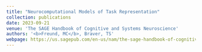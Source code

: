 ```yaml
---
title: "Neurocomputational Models of Task Representation"
collection: publications
date: 2023-09-21
venue: 'The SAGE Handbook of Cognitive and Systems Neuroscience'
authors: '<b>Freund, MC</b>, Braver, TS'
webpage: https://us.sagepub.com/en-us/nam/the-sage-handbook-of-cognitive-and-systems-neuroscience/book274864#contents
---
```

